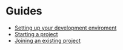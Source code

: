 # Guides

- [Setting up your development enviroment](/development#getting-your-development-environment-setup)
- [Starting a project](/development#starting-a-project)
- [Joining an existing project](/development#joining-an-existing-project)

